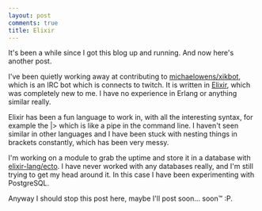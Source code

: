 ```yaml
---
layout: post
comments: true
title: Elixir
---
```


It's been a while since I got this blog up and running. And now here's another post.

I've been quietly working away at contributing to [michaelowens/xikbot](https://github.com/michaelowens/xikbot), which is an IRC bot which is connects to twitch. It is written in [Elixir](http://elixir-lang.org/), which was completely new to me. I have no experience in Erlang or anything similar really.

Elixir has been a fun language to work in, with all the interesting syntax, for example the |> which is like a pipe in the command line. I haven't seen similar in other languages and I have been stuck with nesting things in brackets constantly, which has been very messy.

I'm working on a module to grab the uptime and store it in a database with [elixir-lang/ecto](https://github.com/elixir-lang/ecto). I have never worked with any databases really, and I'm still trying to get my head around it. In this case I have been experimenting with PostgreSQL.

Anyway I should stop this post here, maybe I'll post soon... soon™ :P.
